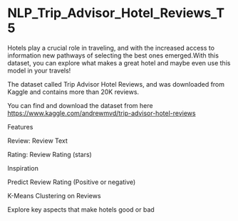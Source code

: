 # NLP_Trip_Advisor_Hotel_Reviews_T5


Hotels play a crucial role in traveling, and with the increased access to information new pathways of selecting the best ones emerged.With this dataset, you can explore what makes a great hotel and maybe even use this model in your travels!

The dataset called Trip Advisor Hotel Reviews, and was downloaded from Kaggle and contains more than 20K reviews.

You can find and download the dataset from here https://www.kaggle.com/andrewmvd/trip-advisor-hotel-reviews

Features

Review: Review Text

Rating: Review Rating (stars)

Inspiration

Predict Review Rating (Positive or negative)

K-Means Clustering on Reviews

Explore key aspects that make hotels good or bad
